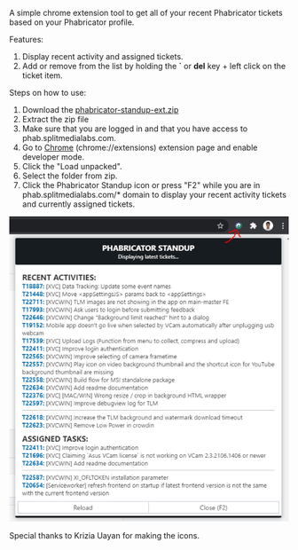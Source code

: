 A simple chrome extension tool to get all of your recent Phabricator tickets based on your Phabricator profile.

Features:

1. Display recent activity and assigned tickets.
2. Add or remove from the list by holding the **`** or **del** key + left click on the ticket item.

Steps on how to use:

1. Download the [phabricator-standup-ext.zip](https://github.com/darknblack/phab-standup-chrome-extension/raw/main/phabricator-standup-ext.zip)
2. Extract the zip file
3. Make sure that you are logged in and that you have access to phab.splitmedialabs.com.
4. Go to [Chrome](chrome://extensions) (chrome://extensions) extension page and enable developer mode.
5. Click the "Load unpacked".
6. Select the folder from zip.
7. Click the Phabricator Standup icon or press "F2" while you are in phab.splitmedialabs.com/\* domain to display your recent activity tickets and currently assigned tickets.

![screenshot](screenshot.png)

Special thanks to Krizia Uayan for making the icons.
